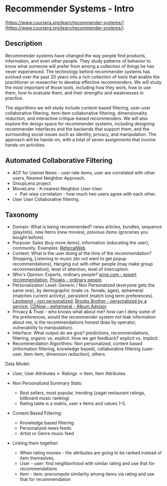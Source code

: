 # Recommender Systems - Intro
[https://www.coursera.org/learn/recommender-systems/](https://www.coursera.org/learn/recommender-systems/)

## Description
Recommender systems have changed the way people find products, information, and even other people. They study patterns of behavior to know what someone will prefer from among a collection of things he has never experienced. The technology behind recommender systems has evolved over the past 20 years into a rich collection of tools that enable the practitioner or researcher to develop effective recommenders. We will study the most important of those tools, including how they work, how to use them, how to evaluate them, and their strengths and weaknesses in practice.

The algorithms we will study include content-based filtering, user-user collaborative filtering, item-item collaborative filtering, dimensionality reduction, and interactive critique-based recommenders. We will also explore the design space for recommender systems, including designing recommender interfaces and the backends that support them, and the surrounding social issues such as identity, privacy, and manipulation. The approach will be hands-on, with a total of seven assignments that involve hands-on activities.

## Automated Collaborative Filtering
- ACF for Usenet News - user rate items, user are correlated with other users, Nearest Neighbor Approach.
- GroupLens project
- MovieLens - K-nearest Neighbor User-User.
  - Pair wise correlation - how much two users agree with each other.
- User User Collaborative filtering.

## Taxonomy
- Domain: What is being recommended? news articles, bundles, sequence (playlists), new items (new movies), previous items (groceries you bought before).
- Purpose: Sales (buy more items), information (educating the user), community. Examples:  [ReferralWeb](http://www.cs.rochester.edu/users/faculty/kautz/referralweb/index.html)
- Context: What is the user doing at the time of the recommendation? Shopping, Listening to music (do not want to get popup recommendations), Hanging out with other people (may make group recommendation), level of attention, level of interruption.
- Who's Opinion: Experts, ordinary people? [wine.com - expert recommendation](http://www.wine.com/), [Phoaks - ordinary people](http://www.sigchi.org/chi97/proceedings/paper/lgt.htm)
- Personalization Level: Generic / Non Personalized (everyone gets the same one), by demographic (male vs. female, ages), ephemeral (matches current activity), persistent (match long term preferences). [Landsend - non personalized](http://www.landsend.com/), [Brooks Brother - personalized by a service](http://www.brooksbrothers.com/), [CDNow - ephemeral - Album Advisor](http://en.wikipedia.org/wiki/CDNow)
- Privacy & Trust - who knows what about me? how can I deny some of the preferences, would the recommender system not leak information about me, is the recommendations honest (bias by operator, vulnerability to manipulation).
- Interface: What output do we give? predictions, recommendations, filtering, organic vs. explicit. How we get feedback? explicit vs. implicit.
- Recommendation Algorithms: Non personalized, content based (information filtering, knowledge based), collaborative filtering (user-user, item-item, dimension reduction), others.

Data Model:

- User, User Attributes <- Ratings -> Item, Item Attributes

- Non Personalized Summary Stats:
  - Best sellers, most popular, trending (zagat restaurant ratings, billboard music ranking)
  - Rating table is a matrix, user x items and values 1-5.
- Content Based Filtering:
  - Knowledge based filtering
  - Personalized news feeds
  - Artist or Genre music feed
- Linking them together:
  - When rating movies - the attributes are going to be ranked instead of item themselves.
  - User - user: find neighborhood with similar rating and use that for recommendations
  - Item - item: precompute similarity among items via rating and use that for recommendation
